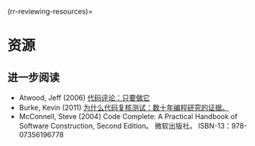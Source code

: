 (rr-reviewing-resources)=
# 资源

## 进一步阅读

- Atwood, Jeff (2006) [代码评论：只要做它](http://blog.codinghorror.com/code-reviews-just-do-it/)
- Burke, Kevin (2011) [为什么代码复核测试：数十年编程研究的证据。](https://kev.inburke.com/kevin/the-best-ways-to-find-bugs-in-your-code/)
- McConnell, Steve (2004) Code Complete: A Practical Handbook of Software Construction, Second Edition。 微软出版社。 ISBN-13：978-07356196778
